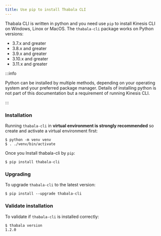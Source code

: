 ```yaml
---
title: Use pip to install Thabala CLI
---
```


Thabala CLI is written in python and you need use `pip` to install Kinesis CLI on Windows, Linox or MacOS.
The `thabala-cli` package works on Python versions:
*  3.7.x and greater
*  3.8.x and greater
*  3.9.x and greater
*  3.10.x and greater
*  3.11.x and greater

:::info

Python can be installed by multiple methods, depending on your operating system and your preferred package manager.
Details of installing python is not part of this documentation but a requirement of running Kinesis CLI.

:::

### Installation

Running `thabala-cli` in **virtual environment is strongly recommended** so create and activate a virtual environment first:
```shell
$ python -m venv venv
$ . ./venv/bin/activate
```


Once you Install thabala-cli by `pip`:
```shell
$ pip install thabala-cli
```

### Upgrading

To upgrade `thabala-cli` to the latest version:
```shell
$ pip install --upgrade thabala-cli
```

### Validate installation

To validate if `thabala-cli` is installed correctly:
```shell
$ thabala version
1.2.0
```
